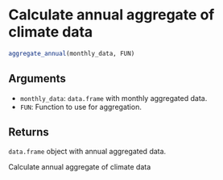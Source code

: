 # Calculate annual aggregate of climate data

```r
aggregate_annual(monthly_data, FUN)
```

## Arguments

- `monthly_data`: `data.frame` with monthly aggregated data.
- `FUN`: Function to use for aggregation.

## Returns

`data.frame` object with annual aggregated data.

Calculate annual aggregate of climate data

